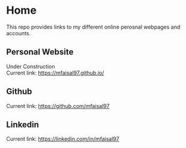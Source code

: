 # Home

This repo provides links to my different online perosnal webpages and accounts.

## Personal Website
Under Construction   
Current link: https://mfaisal97.github.io/

## Github
Current link: https://github.com/mfaisal97

## Linkedin
Current link: https://linkedin.com/in/mfaisal97
